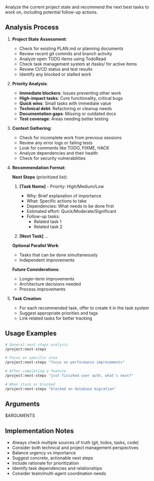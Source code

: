 Analyze the current project state and recommend the next best tasks to work on, including potential follow-up actions.

## Analysis Process

1. **Project State Assessment**:
   - Check for existing PLAN.md or planning documents
   - Review recent git commits and branch activity
   - Analyze open TODO items using TodoRead
   - Check task management system at /tasks/ for active items
   - Review CI/CD status and test results
   - Identify any blocked or stalled work

2. **Priority Analysis**:
   - **Immediate blockers**: Issues preventing other work
   - **High-impact tasks**: Core functionality, critical bugs
   - **Quick wins**: Small tasks with immediate value
   - **Technical debt**: Refactoring or cleanup needs
   - **Documentation gaps**: Missing or outdated docs
   - **Test coverage**: Areas needing better testing

3. **Context Gathering**:
   - Check for incomplete work from previous sessions
   - Review any error logs or failing tests
   - Look for comments like TODO, FIXME, HACK
   - Analyze dependencies and their health
   - Check for security vulnerabilities

4. **Recommendation Format**:

   **Next Steps** (prioritized list):

   1. **[Task Name]** - Priority: High/Medium/Low
      - Why: Brief explanation of importance
      - What: Specific actions to take
      - Dependencies: What needs to be done first
      - Estimated effort: Quick/Moderate/Significant
      - Follow-up tasks:
        - Related task 1
        - Related task 2

   2. **[Next Task]** ...

   **Optional Parallel Work**:
   - Tasks that can be done simultaneously
   - Independent improvements

   **Future Considerations**:
   - Longer-term improvements
   - Architecture decisions needed
   - Process improvements

5. **Task Creation**:
   - For each recommended task, offer to create it in the task system
   - Suggest appropriate priorities and tags
   - Link related tasks for better tracking

## Usage Examples

```bash
# General next steps analysis
/project:next-steps

# Focus on specific area
/project:next-steps "focus on performance improvements"

# After completing a feature
/project:next-steps "just finished user auth, what's next?"

# When stuck or blocked
/project:next-steps "blocked on database migration"
```

## Arguments

$ARGUMENTS

## Implementation Notes

- Always check multiple sources of truth (git, todos, tasks, code)
- Consider both technical and project management perspectives
- Balance urgency vs importance
- Suggest concrete, actionable next steps
- Include rationale for prioritization
- Identify task dependencies and relationships
- Consider team/multi-agent coordination needs